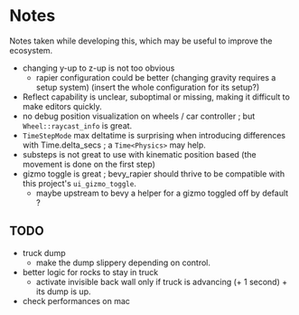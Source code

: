 # Notes

Notes taken while developing this, which may be useful to improve the ecosystem.

- changing y-up to z-up is not too obvious
  - rapier configuration could be better (changing gravity requires a setup system) (insert the whole configuration for its setup?)
- Reflect capability is unclear, suboptimal or missing, making it difficult to make editors quickly.
- no debug position visualization on wheels / car controller ; but `Wheel::raycast_info` is great.
- `TimeStepMode` max deltatime is surprising when introducing differences with Time.delta_secs ; a `Time<Physics>`  may help.
- substeps is not great to use with kinematic position based (the movement is done on the first step)
- gizmo toggle is great ; bevy_rapier should thrive to be compatible with this project's `ui_gizmo_toggle`.
  - maybe upstream to bevy a helper for a gizmo toggled off by default ?

## TODO

- truck dump
  - make the dump slippery depending on control.
- better logic for rocks to stay in truck
  - activate invisible back wall only if truck is advancing (+ 1 second) + its dump is up.
- check performances on mac